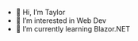 - 👋 Hi, I’m Taylor
- 👀 I’m interested in Web Dev
- 🌱 I’m currently learning Blazor.NET


<!---
qid/qid is a ✨ special ✨ repository because its `README.md` (this file) appears on your GitHub profile.
You can click the Preview link to take a look at your changes.
--->
